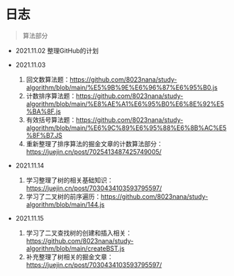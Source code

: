 # 日志
> 算法部分
  * 2021.11.02 整理GitHub的计划
  * 2021.11.03 
    1. 回文数算法题：https://github.com/8023nana/study-algorithm/blob/main/%E5%9B%9E%E6%96%87%E6%95%B0.js
    2. 计数排序算法题：https://github.com/8023nana/study-algorithm/blob/main/%E8%AE%A1%E6%95%B0%E6%8E%92%E5%BA%8F.js
    3. 有效括号算法题：https://github.com/8023nana/study-algorithm/blob/main/%E6%9C%89%E6%95%88%E6%8B%AC%E5%8F%B7.JS
    4. 重新整理了排序算法的掘金文章的计数算法部分：https://juejin.cn/post/7025413487425749005/

 * 2021.11.14
    1. 学习整理了树的相关基础知识：https://juejin.cn/post/7030434103593795597/
    2. 学习了二叉树的前序遍历：https://github.com/8023nana/study-algorithm/blob/main/144.js

 * 2021.11.15
    1. 学习了二叉查找树的创建和插入相关：https://github.com/8023nana/study-algorithm/blob/main/createBST.js
    2. 补充整理了树相关的掘金文章：https://juejin.cn/post/7030434103593795597/
